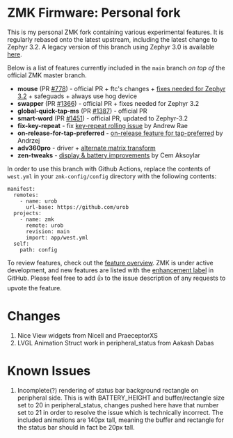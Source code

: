 # ZMK Firmware: Personal fork

This is my personal ZMK fork containing various experimental features. It is regularly
rebased onto the latest upstream, including the latest change to Zephyr 3.2. A legacy
version of this branch using Zephyr 3.0 is available [here](https://github.com/urob/zmk/tree/main-3.0).

Below is a list of features
currently included in the `main` branch _on top of_ the official ZMK master branch.

- **mouse** (PR [#778](https://github.com/zmkfirmware/zmk/pull/778)) - official PR + ftc's changes + [fixes needed for Zephyr 3.2](https://github.com/urob/zmk/tree/mouse-3.2) + safeguads + always use hog device
- **swapper** (PR [#1366](https://github.com/zmkfirmware/zmk/pull/1366)) - official PR + fixes needed for Zephyr 3.2
- **global-quick-tap-ms** (PR [#1387](https://github.com/zmkfirmware/zmk/pull/1387)) - official PR
- **smart-word** (PR [#1451](https://github.com/zmkfirmware/zmk/pull/1451)) - official PR, updated to Zephyr-3.2
- **fix-key-repeat** - fix [key-repeat rolling issue](https://github.com/zmkfirmware/zmk/issues/1207)
  by Andrew Rae
- **on-release-for-tap-preferred** - [on-release feature for tap-preferred](https://github.com/celejewski/zmk/commit/d7a8482712d87963e59b74238667346221199293) by Andrzej
- **adv360pro** - driver + [alternate matrix transform](https://github.com/urob/adv360-demo-config#alternate-matrix-transform)
- **zen-tweaks** - [display & battery improvements](https://github.com/caksoylar/zmk/tree/caksoylar/zen-v1%2Bv2) by Cem Aksoylar

In order to use this branch with Github Actions, replace the contents of `west.yml` in
your `zmk-config/config` directory with the following contents:

```
manifest:
  remotes:
    - name: urob
      url-base: https://github.com/urob
  projects:
    - name: zmk
      remote: urob
      revision: main
      import: app/west.yml
  self:
    path: config
```



To review features, check out the [feature overview](https://zmk.dev/docs/). ZMK is under active development, and new features are listed with the [enhancement label](https://github.com/zmkfirmware/zmk/issues?q=is%3Aissue+is%3Aopen+label%3Aenhancement) in GitHub. Please feel free to add 👍 to the issue description of any requests to upvote the feature.

# Changes
1. Nice View widgets from Nicell and PraeceptorXS
2. LVGL Animation Struct work in peripheral_status from Aakash Dabas

# Known Issues
1. Incomplete(?) rendering of status bar background rectangle on peripheral side. This is with BATTERY_HEIGHT and buffer/rectangle size set to 20 in peripheral_status, changes pushed here have that number set to 21 in order to resolve the issue which is technically incorrect. The included animations are 140px tall, meaning the buffer and rectangle for the status bar should in fact be 20px tall. 


